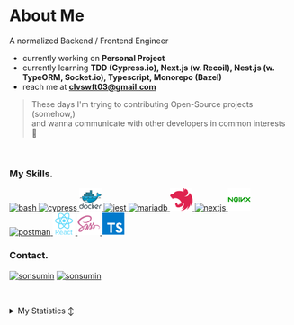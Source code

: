 # About Me

A normalized Backend / Frontend Engineer

- currently working on **Personal Project**
- currently learning **TDD (Cypress.io), Next.js (w. Recoil), Nest.js (w. TypeORM, Socket.io), Typescript, Monorepo (Bazel)**
- reach me at **clvswft03@gmail.com**

> These days I'm trying to contributing Open-Source projects (somehow,)\
> and wanna communicate with other developers in common interests 💬

&nbsp;

<h3 align="left">My Skills.</h3>
<p align="left"> <a href="https://www.gnu.org/software/bash/" target="_blank" rel="noreferrer"> <img src="https://www.vectorlogo.zone/logos/gnu_bash/gnu_bash-icon.svg" alt="bash" width="40" height="40"/> </a> <a href="https://www.cypress.io" target="_blank" rel="noreferrer"> <img src="https://raw.githubusercontent.com/simple-icons/simple-icons/6e46ec1fc23b60c8fd0d2f2ff46db82e16dbd75f/icons/cypress.svg" alt="cypress" width="40" height="40"/> </a> <a href="https://www.docker.com/" target="_blank" rel="noreferrer"> <img src="https://raw.githubusercontent.com/devicons/devicon/master/icons/docker/docker-original-wordmark.svg" alt="docker" width="40" height="40"/> </a> <a href="https://jestjs.io" target="_blank" rel="noreferrer"> <img src="https://www.vectorlogo.zone/logos/jestjsio/jestjsio-icon.svg" alt="jest" width="40" height="40"/> </a> <a href="https://mariadb.org/" target="_blank" rel="noreferrer"> <img src="https://www.vectorlogo.zone/logos/mariadb/mariadb-icon.svg" alt="mariadb" width="40" height="40"/> </a> <a href="https://nestjs.com/" target="_blank" rel="noreferrer"> <img src="https://raw.githubusercontent.com/devicons/devicon/master/icons/nestjs/nestjs-plain.svg" alt="nestjs" width="40" height="40"/> </a> <a href="https://nextjs.org/" target="_blank" rel="noreferrer"> <img src="https://cdn.worldvectorlogo.com/logos/nextjs-2.svg" alt="nextjs" width="40" height="40"/> </a> <a href="https://www.nginx.com" target="_blank" rel="noreferrer"> <img src="https://raw.githubusercontent.com/devicons/devicon/master/icons/nginx/nginx-original.svg" alt="nginx" width="40" height="40"/> </a> <a href="https://postman.com" target="_blank" rel="noreferrer"> <img src="https://www.vectorlogo.zone/logos/getpostman/getpostman-icon.svg" alt="postman" width="40" height="40"/> </a> <a href="https://reactjs.org/" target="_blank" rel="noreferrer"> <img src="https://raw.githubusercontent.com/devicons/devicon/master/icons/react/react-original-wordmark.svg" alt="react" width="40" height="40"/> </a> <a href="https://sass-lang.com" target="_blank" rel="noreferrer"> <img src="https://raw.githubusercontent.com/devicons/devicon/master/icons/sass/sass-original.svg" alt="sass" width="40" height="40"/> </a> <a href="https://www.typescriptlang.org/" target="_blank" rel="noreferrer"> <img src="https://raw.githubusercontent.com/devicons/devicon/master/icons/typescript/typescript-original.svg" alt="typescript" width="40" height="40"/> </a> </p>

<h3 align="left">Contact.</h3>
<p align="left"> <a href="https://linkedin.com/in/sonsumin" target="blank"><img align="center" src="https://raw.githubusercontent.com/rahuldkjain/github-profile-readme-generator/master/src/images/icons/Social/github.svg" alt="sonsumin" height="30" width="40" /></a> <a href="https://linkedin.com/in/sonsumin" target="blank"><img align="center" src="https://raw.githubusercontent.com/rahuldkjain/github-profile-readme-generator/master/src/images/icons/Social/linked-in-alt.svg" alt="sonsumin" height="30" width="40" /></a>
</p>

&nbsp;

<details>
 <summary>My Statistics ↕️</summary>

<!--START_SECTION:waka-->
![Code Time](http://img.shields.io/badge/Code%20Time-1%2C030%20hrs%2034%20mins-blue)

![Profile Views](http://img.shields.io/badge/Profile%20Views-12-blue)

**🐱 My GitHub Data** 

> 🏆 1,454 Contributions in the Year 2022
 > 
> 📦 12.5 MB Used in GitHub's Storage 
 > 
> 💼 Opted to Hire
 > 
> 📜 375 Public Repositories 
 > 
> 🔑 109 Private Repositories  
 > 
**I'm a Night 🦉** 

```text
🌞 Morning    1 commits      ░░░░░░░░░░░░░░░░░░░░░░░░░   1.85% 
🌆 Daytime    22 commits     ██████████░░░░░░░░░░░░░░░   40.74% 
🌃 Evening    27 commits     ████████████░░░░░░░░░░░░░   50.0% 
🌙 Night      4 commits      █░░░░░░░░░░░░░░░░░░░░░░░░   7.41%

```
📅 **I'm Most Productive on Thursday** 

```text
Monday       1 commits      ░░░░░░░░░░░░░░░░░░░░░░░░░   1.85% 
Tuesday      4 commits      █░░░░░░░░░░░░░░░░░░░░░░░░   7.41% 
Wednesday    4 commits      █░░░░░░░░░░░░░░░░░░░░░░░░   7.41% 
Thursday     18 commits     ████████░░░░░░░░░░░░░░░░░   33.33% 
Friday       18 commits     ████████░░░░░░░░░░░░░░░░░   33.33% 
Saturday     7 commits      ███░░░░░░░░░░░░░░░░░░░░░░   12.96% 
Sunday       2 commits      █░░░░░░░░░░░░░░░░░░░░░░░░   3.7%

```


📊 **This Week I Spent My Time On** 

```text
⌚︎ Time Zone: Asia/Seoul

💬 Programming Languages: 
TypeScript               6 hrs 36 mins       █████████░░░░░░░░░░░░░░░░   36.82% 
JSON                     4 hrs 5 mins        █████░░░░░░░░░░░░░░░░░░░░   22.76% 
JavaScript               2 hrs 10 mins       ███░░░░░░░░░░░░░░░░░░░░░░   12.14% 
YAML                     58 mins             █░░░░░░░░░░░░░░░░░░░░░░░░   5.46% 
Other                    54 mins             █░░░░░░░░░░░░░░░░░░░░░░░░   5.02%

🔥 Editors: 
VS Code                  12 hrs 18 mins      █████████████████████░░░░   85.3% 
Neovim                   2 hrs 3 mins        ███░░░░░░░░░░░░░░░░░░░░░░   14.29% 
PyCharmCore              3 mins              ░░░░░░░░░░░░░░░░░░░░░░░░░   0.41%

💻 Operating System: 
Linux                    14 hrs 25 mins      █████████████████████████   100.0%

```

**I Mostly Code in JavaScript** 

```text
JavaScript               20 repos            ██████░░░░░░░░░░░░░░░░░░░   26.32% 
TypeScript               17 repos            █████░░░░░░░░░░░░░░░░░░░░   22.37% 
Python                   8 repos             ██░░░░░░░░░░░░░░░░░░░░░░░   10.53% 
Shell                    7 repos             ██░░░░░░░░░░░░░░░░░░░░░░░   9.21% 
CSS                      6 repos             ██░░░░░░░░░░░░░░░░░░░░░░░   7.89%

```


**Timeline**

![Chart not found](https://raw.githubusercontent.com/todaypp/todaypp/master/charts/bar_graph.png) 


 Last Updated on 13/08/2022 23:13:15 UTC
<!--END_SECTION:waka-->
</details>
